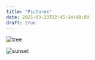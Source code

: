 ```yaml
---
title: "Pictures"
date: 2021-03-23T22:45:14+08:00
draft: true
---
```


![tree](\images\pic\tree.jpg)

![sunset](\images\pic\sunset.jpg)